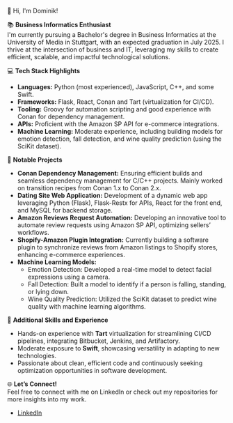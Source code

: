 👋 Hi, I'm Dominik!  

📚 **Business Informatics Enthusiast**  
I'm currently pursuing a Bachelor's degree in Business Informatics at the University of Media in Stuttgart, with an expected graduation in July 2025. I thrive at the intersection of business and IT, leveraging my skills to create efficient, scalable, and impactful technological solutions.  

💻 **Tech Stack Highlights**  
- **Languages:** Python (most experienced), JavaScript, C++, and some Swift.  
- **Frameworks:** Flask, React, Conan and Tart (virtualization for CI/CD).  
- **Tooling:** Groovy for automation scripting and good experience with Conan for dependency management.  
- **APIs:** Proficient with the Amazon SP API for e-commerce integrations.  
- **Machine Learning:** Moderate experience, including building models for emotion detection, fall detection, and wine quality prediction (using the SciKit dataset).  

🚀 **Notable Projects**  
- **Conan Dependency Management:** Ensuring efficient builds and seamless dependency management for C/C++ projects. Mainly worked on transition recipes from Conan 1.x to Conan 2.x.
- **Dating Site Web Application:** Development of a dynamic web app leveraging Python (Flask), Flask-Restx for APIs, React for the front end, and MySQL for backend storage.  
- **Amazon Reviews Request Automation:** Developing an innovative tool to automate review requests using Amazon SP API, optimizing sellers’ workflows.  
- **Shopify-Amazon Plugin Integration:** Currently building a software plugin to synchronize reviews from Amazon listings to Shopify stores, enhancing e-commerce experiences.  
- **Machine Learning Models:**  
  - Emotion Detection: Developed a real-time model to detect facial expressions using a camera.  
  - Fall Detection: Built a model to identify if a person is falling, standing, or lying down.  
  - Wine Quality Prediction: Utilized the SciKit dataset to predict wine quality with machine learning algorithms.  

🌟 **Additional Skills and Experience**  
- Hands-on experience with **Tart** virtualization for streamlining CI/CD pipelines, integrating Bitbucket, Jenkins, and Artifactory.  
- Moderate exposure to **Swift**, showcasing versatility in adapting to new technologies.  
- Passionate about clean, efficient code and continuously seeking optimization opportunities in software development.  

🌐 **Let’s Connect!**  
Feel free to connect with me on LinkedIn or check out my repositories for more insights into my work.
- [LinkedIn](https://de.linkedin.com/in/dominik-abilio-wunderlich-a807b81b2)
